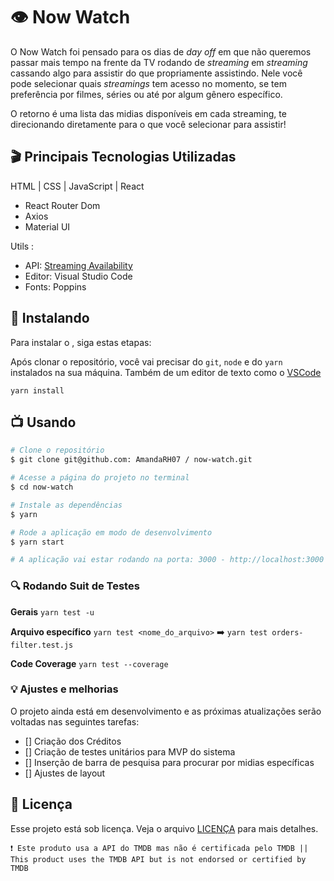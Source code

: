 # 👁 Now Watch

O Now Watch foi pensado para os dias de *day off* em que não queremos passar mais tempo na frente da TV rodando de *streaming* em *streaming* cassando algo para assistir do que propriamente assistindo. Nele você pode selecionar quais *streamings* tem acesso no momento, se tem preferência por filmes, séries ou até por algum gênero específico. 

O retorno é uma lista das midias disponíveis em cada streaming, te direcionando diretamente para o que você selecionar para assistir!

## 🎬 Principais Tecnologias Utilizadas
HTML | CSS | JavaScript | React 
- React Router Dom
- Axios
- Material UI

Utils :
- API: [Streaming Availability](https://rapidapi.com/movie-of-the-night-movie-of-the-night-default/api/streaming-availability/)
- Editor: Visual Studio Code
- Fonts: Poppins

## 🍿 Instalando <Now Watch>

Para instalar o <Now Watch>, siga estas etapas:

Após clonar o repositório, você vai precisar do `git`, `node` e do `yarn` instalados na sua máquina. Também de um editor de texto como o [VSCode](https://code.visualstudio.com/)

`yarn install`

## 📺  Usando <Now Watch>

```bash
# Clone o repositório
$ git clone git@github.com: AmandaRH07 / now-watch.git

# Acesse a página do projeto no terminal
$ cd now-watch

# Instale as dependências
$ yarn

# Rode a aplicação em modo de desenvolvimento
$ yarn start

# A aplicação vai estar rodando na porta: 3000 - http://localhost:3000
```

### 🔍 Rodando Suit de Testes
**Gerais**
`yarn test -u`

**Arquivo específico**
`yarn test <nome_do_arquivo>` ➡️ `yarn test orders-filter.test.js`

**Code Coverage**
`yarn test --coverage`

### 💡 Ajustes e melhorias

O projeto ainda está em desenvolvimento e as próximas atualizações serão voltadas nas seguintes tarefas:
- [] Criação dos Créditos
- [] Criação de testes unitários para MVP do sistema
- [] Inserção de barra de pesquisa para procurar por midias específicas
- [] Ajustes de layout

## 📝 Licença

Esse projeto está sob licença. Veja o arquivo [LICENÇA](LICENSE.md) para mais detalhes.

```❗ Este produto usa a API do TMDB mas não é certificada pelo TMDB || This product uses the TMDB API but is not endorsed or certified by TMDB```
